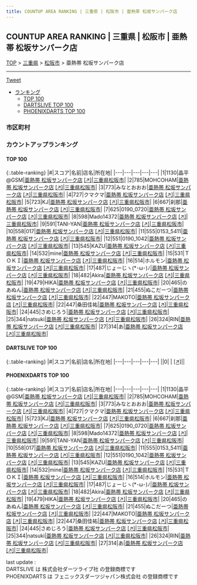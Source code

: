 ```yaml
---
title: COUNTUP AREA RANKING | 三重県 | 松阪市 | 亜熱帯 松坂サンパーク店
---
```

## COUNTUP AREA RANKING | 三重県 | 松阪市 | 亜熱帯 松坂サンパーク店

[TOP](/darts/rank/) > [三重県](/darts/rank/三重県/) > [松阪市](/darts/rank/三重県/松阪市/) > 亜熱帯 松坂サンパーク店

___

<a href="https://twitter.com/share?ref_src=twsrc%5Etfw" data-text="COUNTUP AREA RANKING | 三重県松阪市亜熱帯 松坂サンパーク店" class="twitter-share-button" data-hashtags="DARTSLIVE,PHOENIXDARTS,darts,ダーツ" data-show-count="false">Tweet</a>

* [ランキング](#カウントアップランキング)
    * [TOP 100](#top-100)
    * [DARTSLIVE TOP 100](#dartslive-top-100)
    * [PHOENIXDARTS TOP 100](#phoenixdarts-top-100)

### 市区町村

<ul>

</ul>

### カウントアップランキング

#### TOP 100



{:.table-ranking}
|#|スコア|名前|店名|所在地|
|---|---|---|---|---|
|1|1130|<span class="rank-name-pd">晶平@GSM</span>|<a href="/darts/rank/shops/63458.html">亜熱帯 松坂サンパーク店</a> <a href="https://vs.phoenixdarts.com/jp/shop/shopDetailInfo/s_63458?s_seq=63458">[↗]</a>|<a href="/darts/rank/三重県/松阪市">三重県松阪市</a>|
|2|785|<span class="rank-name-pd">MOHCOHAM</span>|<a href="/darts/rank/shops/63458.html">亜熱帯 松坂サンパーク店</a> <a href="https://vs.phoenixdarts.com/jp/shop/shopDetailInfo/s_63458?s_seq=63458">[↗]</a>|<a href="/darts/rank/三重県/松阪市">三重県松阪市</a>|
|3|773|<span class="rank-name-pd">みなとおおお</span>|<a href="/darts/rank/shops/63458.html">亜熱帯 松坂サンパーク店</a> <a href="https://vs.phoenixdarts.com/jp/shop/shopDetailInfo/s_63458?s_seq=63458">[↗]</a>|<a href="/darts/rank/三重県/松阪市">三重県松阪市</a>|
|4|727|<span class="rank-name-pd">クマクマ</span>|<a href="/darts/rank/shops/63458.html">亜熱帯 松坂サンパーク店</a> <a href="https://vs.phoenixdarts.com/jp/shop/shopDetailInfo/s_63458?s_seq=63458">[↗]</a>|<a href="/darts/rank/三重県/松阪市">三重県松阪市</a>|
|5|723|<span class="rank-name-pd">KJ</span>|<a href="/darts/rank/shops/63458.html">亜熱帯 松坂サンパーク店</a> <a href="https://vs.phoenixdarts.com/jp/shop/shopDetailInfo/s_63458?s_seq=63458">[↗]</a>|<a href="/darts/rank/三重県/松阪市">三重県松阪市</a>|
|6|667|<span class="rank-name-pd">刹那</span>|<a href="/darts/rank/shops/63458.html">亜熱帯 松坂サンパーク店</a> <a href="https://vs.phoenixdarts.com/jp/shop/shopDetailInfo/s_63458?s_seq=63458">[↗]</a>|<a href="/darts/rank/三重県/松阪市">三重県松阪市</a>|
|7|625|<span class="rank-name-pd">0190_0720</span>|<a href="/darts/rank/shops/63458.html">亜熱帯 松坂サンパーク店</a> <a href="https://vs.phoenixdarts.com/jp/shop/shopDetailInfo/s_63458?s_seq=63458">[↗]</a>|<a href="/darts/rank/三重県/松阪市">三重県松阪市</a>|
|8|598|<span class="rank-name-pd">Mado14372</span>|<a href="/darts/rank/shops/63458.html">亜熱帯 松坂サンパーク店</a> <a href="https://vs.phoenixdarts.com/jp/shop/shopDetailInfo/s_63458?s_seq=63458">[↗]</a>|<a href="/darts/rank/三重県/松阪市">三重県松阪市</a>|
|9|591|<span class="rank-name-pd">TANI-YAN</span>|<a href="/darts/rank/shops/63458.html">亜熱帯 松坂サンパーク店</a> <a href="https://vs.phoenixdarts.com/jp/shop/shopDetailInfo/s_63458?s_seq=63458">[↗]</a>|<a href="/darts/rank/三重県/松阪市">三重県松阪市</a>|
|10|558|<span class="rank-name-pd">017</span>|<a href="/darts/rank/shops/63458.html">亜熱帯 松坂サンパーク店</a> <a href="https://vs.phoenixdarts.com/jp/shop/shopDetailInfo/s_63458?s_seq=63458">[↗]</a>|<a href="/darts/rank/三重県/松阪市">三重県松阪市</a>|
|11|555|<span class="rank-name-pd">0153_5411</span>|<a href="/darts/rank/shops/63458.html">亜熱帯 松坂サンパーク店</a> <a href="https://vs.phoenixdarts.com/jp/shop/shopDetailInfo/s_63458?s_seq=63458">[↗]</a>|<a href="/darts/rank/三重県/松阪市">三重県松阪市</a>|
|12|551|<span class="rank-name-pd">0190_1042</span>|<a href="/darts/rank/shops/63458.html">亜熱帯 松坂サンパーク店</a> <a href="https://vs.phoenixdarts.com/jp/shop/shopDetailInfo/s_63458?s_seq=63458">[↗]</a>|<a href="/darts/rank/三重県/松阪市">三重県松阪市</a>|
|13|545|<span class="rank-name-pd">KAZU</span>|<a href="/darts/rank/shops/63458.html">亜熱帯 松坂サンパーク店</a> <a href="https://vs.phoenixdarts.com/jp/shop/shopDetailInfo/s_63458?s_seq=63458">[↗]</a>|<a href="/darts/rank/三重県/松阪市">三重県松阪市</a>|
|14|532|<span class="rank-name-pd">mine</span>|<a href="/darts/rank/shops/63458.html">亜熱帯 松坂サンパーク店</a> <a href="https://vs.phoenixdarts.com/jp/shop/shopDetailInfo/s_63458?s_seq=63458">[↗]</a>|<a href="/darts/rank/三重県/松阪市">三重県松阪市</a>|
|15|531|<span class="rank-name-pd">ＴＯＫＩ</span>|<a href="/darts/rank/shops/63458.html">亜熱帯 松坂サンパーク店</a> <a href="https://vs.phoenixdarts.com/jp/shop/shopDetailInfo/s_63458?s_seq=63458">[↗]</a>|<a href="/darts/rank/三重県/松阪市">三重県松阪市</a>|
|16|514|<span class="rank-name-pd">ホルモン</span>|<a href="/darts/rank/shops/63458.html">亜熱帯 松坂サンパーク店</a> <a href="https://vs.phoenixdarts.com/jp/shop/shopDetailInfo/s_63458?s_seq=63458">[↗]</a>|<a href="/darts/rank/三重県/松阪市">三重県松阪市</a>|
|17|487|<span class="rank-name-pd">じょーじヽ(*･ω･)ﾉ</span>|<a href="/darts/rank/shops/63458.html">亜熱帯 松坂サンパーク店</a> <a href="https://vs.phoenixdarts.com/jp/shop/shopDetailInfo/s_63458?s_seq=63458">[↗]</a>|<a href="/darts/rank/三重県/松阪市">三重県松阪市</a>|
|18|482|<span class="rank-name-pd">Akira</span>|<a href="/darts/rank/shops/63458.html">亜熱帯 松坂サンパーク店</a> <a href="https://vs.phoenixdarts.com/jp/shop/shopDetailInfo/s_63458?s_seq=63458">[↗]</a>|<a href="/darts/rank/三重県/松阪市">三重県松阪市</a>|
|19|479|<span class="rank-name-pd">HIKA</span>|<a href="/darts/rank/shops/63458.html">亜熱帯 松坂サンパーク店</a> <a href="https://vs.phoenixdarts.com/jp/shop/shopDetailInfo/s_63458?s_seq=63458">[↗]</a>|<a href="/darts/rank/三重県/松阪市">三重県松阪市</a>|
|20|465|<span class="rank-name-pd">のあぬん</span>|<a href="/darts/rank/shops/63458.html">亜熱帯 松坂サンパーク店</a> <a href="https://vs.phoenixdarts.com/jp/shop/shopDetailInfo/s_63458?s_seq=63458">[↗]</a>|<a href="/darts/rank/三重県/松阪市">三重県松阪市</a>|
|21|455|<span class="rank-name-pd">ぬこだーつ</span>|<a href="/darts/rank/shops/63458.html">亜熱帯 松坂サンパーク店</a> <a href="https://vs.phoenixdarts.com/jp/shop/shopDetailInfo/s_63458?s_seq=63458">[↗]</a>|<a href="/darts/rank/三重県/松阪市">三重県松阪市</a>|
|22|447|<span class="rank-name-pd">MAKOTO</span>|<a href="/darts/rank/shops/63458.html">亜熱帯 松坂サンパーク店</a> <a href="https://vs.phoenixdarts.com/jp/shop/shopDetailInfo/s_63458?s_seq=63458">[↗]</a>|<a href="/darts/rank/三重県/松阪市">三重県松阪市</a>|
|22|447|<span class="rank-name-pd">桑田佳祐</span>|<a href="/darts/rank/shops/63458.html">亜熱帯 松坂サンパーク店</a> <a href="https://vs.phoenixdarts.com/jp/shop/shopDetailInfo/s_63458?s_seq=63458">[↗]</a>|<a href="/darts/rank/三重県/松阪市">三重県松阪市</a>|
|24|445|<span class="rank-name-pd">さめじろう</span>|<a href="/darts/rank/shops/63458.html">亜熱帯 松坂サンパーク店</a> <a href="https://vs.phoenixdarts.com/jp/shop/shopDetailInfo/s_63458?s_seq=63458">[↗]</a>|<a href="/darts/rank/三重県/松阪市">三重県松阪市</a>|
|25|344|<span class="rank-name-pd">natsuki</span>|<a href="/darts/rank/shops/63458.html">亜熱帯 松坂サンパーク店</a> <a href="https://vs.phoenixdarts.com/jp/shop/shopDetailInfo/s_63458?s_seq=63458">[↗]</a>|<a href="/darts/rank/三重県/松阪市">三重県松阪市</a>|
|26|324|<span class="rank-name-pd">RIN</span>|<a href="/darts/rank/shops/63458.html">亜熱帯 松坂サンパーク店</a> <a href="https://vs.phoenixdarts.com/jp/shop/shopDetailInfo/s_63458?s_seq=63458">[↗]</a>|<a href="/darts/rank/三重県/松阪市">三重県松阪市</a>|
|27|314|<span class="rank-name-pd">あ</span>|<a href="/darts/rank/shops/63458.html">亜熱帯 松坂サンパーク店</a> <a href="https://vs.phoenixdarts.com/jp/shop/shopDetailInfo/s_63458?s_seq=63458">[↗]</a>|<a href="/darts/rank/三重県/松阪市">三重県松阪市</a>|


#### DARTSLIVE TOP 100



{:.table-ranking}
|#|スコア|名前|店名|所在地|
|---|---|---|---|---|
||0|<span class="rank-name-dl"> </span>|<a href="/darts/rank/shops/.html"></a> <a href="">[↗]</a>|<a href="/darts/rank//"></a>|


#### PHOENIXDARTS TOP 100



{:.table-ranking}
|#|スコア|名前|店名|所在地|
|---|---|---|---|---|
|1|1130|<span class="rank-name-pd">晶平@GSM</span>|<a href="/darts/rank/shops/63458.html">亜熱帯 松坂サンパーク店</a> <a href="https://vs.phoenixdarts.com/jp/shop/shopDetailInfo/s_63458?s_seq=63458">[↗]</a>|<a href="/darts/rank/三重県/松阪市">三重県松阪市</a>|
|2|785|<span class="rank-name-pd">MOHCOHAM</span>|<a href="/darts/rank/shops/63458.html">亜熱帯 松坂サンパーク店</a> <a href="https://vs.phoenixdarts.com/jp/shop/shopDetailInfo/s_63458?s_seq=63458">[↗]</a>|<a href="/darts/rank/三重県/松阪市">三重県松阪市</a>|
|3|773|<span class="rank-name-pd">みなとおおお</span>|<a href="/darts/rank/shops/63458.html">亜熱帯 松坂サンパーク店</a> <a href="https://vs.phoenixdarts.com/jp/shop/shopDetailInfo/s_63458?s_seq=63458">[↗]</a>|<a href="/darts/rank/三重県/松阪市">三重県松阪市</a>|
|4|727|<span class="rank-name-pd">クマクマ</span>|<a href="/darts/rank/shops/63458.html">亜熱帯 松坂サンパーク店</a> <a href="https://vs.phoenixdarts.com/jp/shop/shopDetailInfo/s_63458?s_seq=63458">[↗]</a>|<a href="/darts/rank/三重県/松阪市">三重県松阪市</a>|
|5|723|<span class="rank-name-pd">KJ</span>|<a href="/darts/rank/shops/63458.html">亜熱帯 松坂サンパーク店</a> <a href="https://vs.phoenixdarts.com/jp/shop/shopDetailInfo/s_63458?s_seq=63458">[↗]</a>|<a href="/darts/rank/三重県/松阪市">三重県松阪市</a>|
|6|667|<span class="rank-name-pd">刹那</span>|<a href="/darts/rank/shops/63458.html">亜熱帯 松坂サンパーク店</a> <a href="https://vs.phoenixdarts.com/jp/shop/shopDetailInfo/s_63458?s_seq=63458">[↗]</a>|<a href="/darts/rank/三重県/松阪市">三重県松阪市</a>|
|7|625|<span class="rank-name-pd">0190_0720</span>|<a href="/darts/rank/shops/63458.html">亜熱帯 松坂サンパーク店</a> <a href="https://vs.phoenixdarts.com/jp/shop/shopDetailInfo/s_63458?s_seq=63458">[↗]</a>|<a href="/darts/rank/三重県/松阪市">三重県松阪市</a>|
|8|598|<span class="rank-name-pd">Mado14372</span>|<a href="/darts/rank/shops/63458.html">亜熱帯 松坂サンパーク店</a> <a href="https://vs.phoenixdarts.com/jp/shop/shopDetailInfo/s_63458?s_seq=63458">[↗]</a>|<a href="/darts/rank/三重県/松阪市">三重県松阪市</a>|
|9|591|<span class="rank-name-pd">TANI-YAN</span>|<a href="/darts/rank/shops/63458.html">亜熱帯 松坂サンパーク店</a> <a href="https://vs.phoenixdarts.com/jp/shop/shopDetailInfo/s_63458?s_seq=63458">[↗]</a>|<a href="/darts/rank/三重県/松阪市">三重県松阪市</a>|
|10|558|<span class="rank-name-pd">017</span>|<a href="/darts/rank/shops/63458.html">亜熱帯 松坂サンパーク店</a> <a href="https://vs.phoenixdarts.com/jp/shop/shopDetailInfo/s_63458?s_seq=63458">[↗]</a>|<a href="/darts/rank/三重県/松阪市">三重県松阪市</a>|
|11|555|<span class="rank-name-pd">0153_5411</span>|<a href="/darts/rank/shops/63458.html">亜熱帯 松坂サンパーク店</a> <a href="https://vs.phoenixdarts.com/jp/shop/shopDetailInfo/s_63458?s_seq=63458">[↗]</a>|<a href="/darts/rank/三重県/松阪市">三重県松阪市</a>|
|12|551|<span class="rank-name-pd">0190_1042</span>|<a href="/darts/rank/shops/63458.html">亜熱帯 松坂サンパーク店</a> <a href="https://vs.phoenixdarts.com/jp/shop/shopDetailInfo/s_63458?s_seq=63458">[↗]</a>|<a href="/darts/rank/三重県/松阪市">三重県松阪市</a>|
|13|545|<span class="rank-name-pd">KAZU</span>|<a href="/darts/rank/shops/63458.html">亜熱帯 松坂サンパーク店</a> <a href="https://vs.phoenixdarts.com/jp/shop/shopDetailInfo/s_63458?s_seq=63458">[↗]</a>|<a href="/darts/rank/三重県/松阪市">三重県松阪市</a>|
|14|532|<span class="rank-name-pd">mine</span>|<a href="/darts/rank/shops/63458.html">亜熱帯 松坂サンパーク店</a> <a href="https://vs.phoenixdarts.com/jp/shop/shopDetailInfo/s_63458?s_seq=63458">[↗]</a>|<a href="/darts/rank/三重県/松阪市">三重県松阪市</a>|
|15|531|<span class="rank-name-pd">ＴＯＫＩ</span>|<a href="/darts/rank/shops/63458.html">亜熱帯 松坂サンパーク店</a> <a href="https://vs.phoenixdarts.com/jp/shop/shopDetailInfo/s_63458?s_seq=63458">[↗]</a>|<a href="/darts/rank/三重県/松阪市">三重県松阪市</a>|
|16|514|<span class="rank-name-pd">ホルモン</span>|<a href="/darts/rank/shops/63458.html">亜熱帯 松坂サンパーク店</a> <a href="https://vs.phoenixdarts.com/jp/shop/shopDetailInfo/s_63458?s_seq=63458">[↗]</a>|<a href="/darts/rank/三重県/松阪市">三重県松阪市</a>|
|17|487|<span class="rank-name-pd">じょーじヽ(*･ω･)ﾉ</span>|<a href="/darts/rank/shops/63458.html">亜熱帯 松坂サンパーク店</a> <a href="https://vs.phoenixdarts.com/jp/shop/shopDetailInfo/s_63458?s_seq=63458">[↗]</a>|<a href="/darts/rank/三重県/松阪市">三重県松阪市</a>|
|18|482|<span class="rank-name-pd">Akira</span>|<a href="/darts/rank/shops/63458.html">亜熱帯 松坂サンパーク店</a> <a href="https://vs.phoenixdarts.com/jp/shop/shopDetailInfo/s_63458?s_seq=63458">[↗]</a>|<a href="/darts/rank/三重県/松阪市">三重県松阪市</a>|
|19|479|<span class="rank-name-pd">HIKA</span>|<a href="/darts/rank/shops/63458.html">亜熱帯 松坂サンパーク店</a> <a href="https://vs.phoenixdarts.com/jp/shop/shopDetailInfo/s_63458?s_seq=63458">[↗]</a>|<a href="/darts/rank/三重県/松阪市">三重県松阪市</a>|
|20|465|<span class="rank-name-pd">のあぬん</span>|<a href="/darts/rank/shops/63458.html">亜熱帯 松坂サンパーク店</a> <a href="https://vs.phoenixdarts.com/jp/shop/shopDetailInfo/s_63458?s_seq=63458">[↗]</a>|<a href="/darts/rank/三重県/松阪市">三重県松阪市</a>|
|21|455|<span class="rank-name-pd">ぬこだーつ</span>|<a href="/darts/rank/shops/63458.html">亜熱帯 松坂サンパーク店</a> <a href="https://vs.phoenixdarts.com/jp/shop/shopDetailInfo/s_63458?s_seq=63458">[↗]</a>|<a href="/darts/rank/三重県/松阪市">三重県松阪市</a>|
|22|447|<span class="rank-name-pd">MAKOTO</span>|<a href="/darts/rank/shops/63458.html">亜熱帯 松坂サンパーク店</a> <a href="https://vs.phoenixdarts.com/jp/shop/shopDetailInfo/s_63458?s_seq=63458">[↗]</a>|<a href="/darts/rank/三重県/松阪市">三重県松阪市</a>|
|22|447|<span class="rank-name-pd">桑田佳祐</span>|<a href="/darts/rank/shops/63458.html">亜熱帯 松坂サンパーク店</a> <a href="https://vs.phoenixdarts.com/jp/shop/shopDetailInfo/s_63458?s_seq=63458">[↗]</a>|<a href="/darts/rank/三重県/松阪市">三重県松阪市</a>|
|24|445|<span class="rank-name-pd">さめじろう</span>|<a href="/darts/rank/shops/63458.html">亜熱帯 松坂サンパーク店</a> <a href="https://vs.phoenixdarts.com/jp/shop/shopDetailInfo/s_63458?s_seq=63458">[↗]</a>|<a href="/darts/rank/三重県/松阪市">三重県松阪市</a>|
|25|344|<span class="rank-name-pd">natsuki</span>|<a href="/darts/rank/shops/63458.html">亜熱帯 松坂サンパーク店</a> <a href="https://vs.phoenixdarts.com/jp/shop/shopDetailInfo/s_63458?s_seq=63458">[↗]</a>|<a href="/darts/rank/三重県/松阪市">三重県松阪市</a>|
|26|324|<span class="rank-name-pd">RIN</span>|<a href="/darts/rank/shops/63458.html">亜熱帯 松坂サンパーク店</a> <a href="https://vs.phoenixdarts.com/jp/shop/shopDetailInfo/s_63458?s_seq=63458">[↗]</a>|<a href="/darts/rank/三重県/松阪市">三重県松阪市</a>|
|27|314|<span class="rank-name-pd">あ</span>|<a href="/darts/rank/shops/63458.html">亜熱帯 松坂サンパーク店</a> <a href="https://vs.phoenixdarts.com/jp/shop/shopDetailInfo/s_63458?s_seq=63458">[↗]</a>|<a href="/darts/rank/三重県/松阪市">三重県松阪市</a>|


<div class="footer border-top border-gray-light mt-5 pt-3 text-right text-gray">
    last update : <span style="font-weight: italic" id="foot_last_modified"></span><br />
    DARTSLIVE は 株式会社ダーツライブ社 の登録商標です<br />
    PHOENIXDARTS は フェニックスダーツジャパン株式会社 の登録商標です<br />
</div>

<script src="https://cdnjs.cloudflare.com/ajax/libs/jquery.tablesorter/2.31.3/js/jquery.tablesorter.min.js" integrity="sha512-qzgd5cYSZcosqpzpn7zF2ZId8f/8CHmFKZ8j7mU4OUXTNRd5g+ZHBPsgKEwoqxCtdQvExE5LprwwPAgoicguNg==" crossorigin="anonymous" referrerpolicy="no-referrer"></script>
<link rel="stylesheet" href="https://cdnjs.cloudflare.com/ajax/libs/jquery.tablesorter/2.31.3/css/theme.default.min.css" integrity="sha512-wghhOJkjQX0Lh3NSWvNKeZ0ZpNn+SPVXX1Qyc9OCaogADktxrBiBdKGDoqVUOyhStvMBmJQ8ZdMHiR3wuEq8+w==" crossorigin="anonymous" referrerpolicy="no-referrer" />
<script>
$(function() {
    $(".table-ranking").tablesorter({sortList:[[0, 0]]});
    $("#foot_last_modified").text(formatDate(new Date(document.lastModified), 'yyyy-MM-dd HH:mm:ss'));
});
</script>

<script async src="https://platform.twitter.com/widgets.js" charset="utf-8"></script>